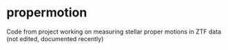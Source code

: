 # propermotion
Code from project working on measuring stellar proper motions in ZTF data (not edited, documented recently)
